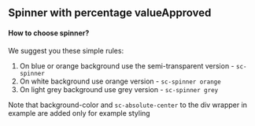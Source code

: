 <h2>Spinner with percentage value<span class="status approved">Approved</span></h2>

#### How to choose spinner?
We suggest you these simple rules:  
1) On blue or orange background use the semi-transparent version - `sc-spinner`  
2) On white background use orange version - `sc-spinner orange`  
3) On light grey background use grey version - `sc-spinner grey`  

Note that background-color and `sc-absolute-center` to the div wrapper in example are added only for example styling

<style>
#spinner-percentage .sample{
     background-color: #808080;
}
</style>
